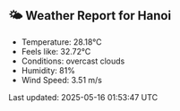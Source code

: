 <!-- WEATHER-START -->
## 🌤 Weather Report for Hanoi

- Temperature: 28.18°C
- Feels like: 32.72°C
- Conditions: overcast clouds
- Humidity: 81%
- Wind Speed: 3.51 m/s

Last updated: 2025-05-16 01:53:47 UTC
<!-- WEATHER-END -->
